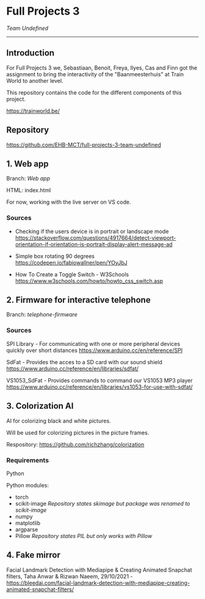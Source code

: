 # Full Projects 3

_Team Undefined_

---

## Introduction

For Full Projects 3 we, Sebastiaan, Benoit, Freya, Ilyes, Cas and Finn got the assignment to bring the interactivity of the "Baanmeesterhuis" at Train World to another level.

This repository contains the code for the different components of this project.

https://trainworld.be/

## Repository

https://github.com/EHB-MCT/full-projects-3-team-undefined

## 1. Web app

Branch: _Web app_

HTML: index.html

For now, working with the live server on VS code.

### Sources

- Checking if the users device is in portrait or landscape mode https://stackoverflow.com/questions/4917664/detect-viewport-orientation-if-orientation-is-portrait-display-alert-message-ad

- Simple box rotating 90 degrees
  https://codepen.io/fabiowallner/pen/YOyJbJ

- How To Create a Toggle Switch - W3Schools https://www.w3schools.com/howto/howto_css_switch.asp

## 2. Firmware for interactive telephone

Branch: _telephone-firmware_

### Sources

SPI Library - For communicating with one or more peripheral devices quickly over short distances https://www.arduino.cc/en/reference/SPI

SdFat - Provides the acces to a SD card with our sound shield https://www.arduino.cc/reference/en/libraries/sdfat/

VS1053_SdFat - Provides commands to command our VS1053 MP3 player https://www.arduino.cc/reference/en/libraries/vs1053-for-use-with-sdfat/

## 3. Colorization AI

AI for colorizing black and white pictures.

Will be used for colorizing pictures in the picture frames.

Respository: https://github.com/richzhang/colorization

### Requirements

Python

Python modules:

- torch
- scikit-image _Repository states skimage but package was renamed to scikit-image_
- numpy
- matplotlib
- argparse
- Pillow _Repository states PIL but only works with Pillow_

## 4. Fake mirror

Facial Landmark Detection with Mediapipe & Creating Animated Snapchat filters, Taha Anwar & Rizwan Naeem, 29/10/2021  - https://bleedai.com/facial-landmark-detection-with-mediapipe-creating-animated-snapchat-filters/
